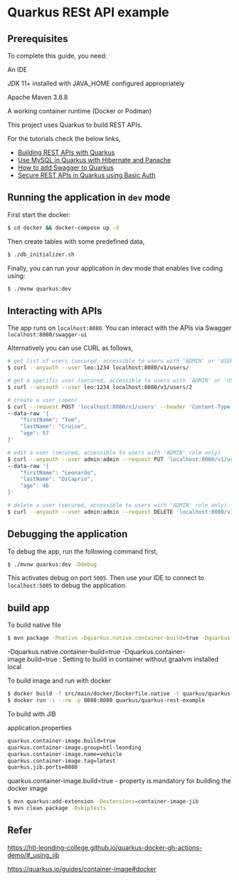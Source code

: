 # Quarkus RESt API example

## Prerequisites

To complete this guide, you need:

An IDE

JDK 11+ installed with JAVA_HOME configured appropriately

Apache Maven 3.8.8

A working container runtime (Docker or Podman)

This project uses Quarkus to build REST APIs. 

For the tutorials check the below links,
- [Building REST APIs with Quarkus](https://www.geekyhacker.com/2020/06/06/building-rest-apis-with-quarkus/)
- [Use MySQL in Quarkus with Hibernate and Panache](https://www.geekyhacker.com/2020/06/09/use-mysql-in-quarkus-with-hibernate-and-panache/)
- [How to add Swagger to Quarkus](https://www.geekyhacker.com/2020/06/12/how-to-add-swagger-to-quarkus/)
- [Secure REST APIs in Quarkus using Basic Auth](https://www.geekyhacker.com/2020/06/17/secure-rest-apis-in-quarkus-using-basic-auth/)

## Running the application in `dev` mode

First start the docker:

```bash
$ cd docker && docker-compose up -d
```

Then create tables with some predefined data,

```bash
$ ./db_initializer.sh
```

Finally, you can run your application in dev mode that enables live coding using:

```bash
$ ./mvnw quarkus:dev
```

## Interacting with APIs

The app runs on `localhost:8080`. You can interact with the APIs via Swagger `localhost:8080/swagger-ui`

Alternatively you can use CURL as follows,

```bash
# get list of users (secured, accessible to users with 'ADMIN' or 'USER' role)
$ curl --anyauth --user leo:1234 localhost:8080/v1/users/

# get a specific user (secured, accessible to users with 'ADMIN' or 'USER' role)
$ curl --anyauth --user leo:1234 localhost:8080/v1/users/2

# create a user (open)
$ curl --request POST 'localhost:8080/v1/users' --header 'Content-Type: application/json' \
--data-raw '{
	"firstName": "Tom",
	"lastName": "Cruise",
	"age": 57
}'

# edit a user (secured, accessible to users with 'ADMIN' role only)
$ curl --anyauth --user admin:admin --request PUT 'localhost:8080/v1/users/1' --header 'Content-Type: application/json' \
--data-raw '{
	"firstName": "Leonardo",
	"lastName": "DiCaprio",
	"age": 46
}'

# delete a user (secured, accessible to users with 'ADMIN' role only)
$ curl --anyauth --user admin:admin --request DELETE 'localhost:8080/v1/users/2'
```

## Debugging the application

To debug the app, run the following command first,

```bash
$ ./mvnw quarkus:dev -Ddebug
```

This activates debug on port `5005`. Then use your IDE to connect to `localhost:5005` to debug the application.


## build app

To build native file 

```bash
$ mvn package -Pnative -Dquarkus.native.container-build=true -Dquarkus.container-image.build=true -DskipTests
```

-Dquarkus.native.container-build=true -Dquarkus.container-image.build=true : Setting to build in container without graalvm installed local

To build image and run with docker

```bash
$ docker build -f src/main/docker/Dockerfile.native -t quarkus/quarkus-rest-example .
$ docker run -i --rm -p 8080:8080 quarkus/quarkus-rest-example
```

To build with JIB

application.properties

```txt
quarkus.container-image.build=true  
quarkus.container-image.group=htl-leonding
quarkus.container-image.name=vehicle
quarkus.container-image.tag=latest
quarkus.jib.ports=8080
```

quarkus.container-image.build=true  - property is mandatory for building the docker image


```bash
$ mvn quarkus:add-extension -Dextensions=container-image-jib
$ mvn clean package -DskipTests
```

## Refer

https://htl-leonding-college.github.io/quarkus-docker-gh-actions-demo/#_using_jib

https://quarkus.io/guides/container-image#docker